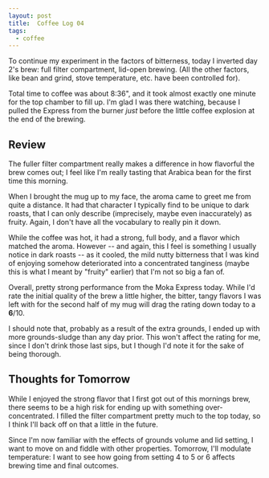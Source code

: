 ```yaml
---
layout: post
title:  Coffee Log 04
tags:
  - coffee
---
```


To continue my experiment in the factors of bitterness, today I inverted day
2's brew: full filter compartment, lid-open brewing. (All the other factors,
like bean and grind, stove temperature, etc. have been controlled for).

<!-- MORE -->

Total time to coffee was about 8:36", and it took almost exactly one minute for
the top chamber to fill up. I'm glad I was there watching, because I pulled the
Express from the burner *just* before the little coffee explosion at the end of
the brewing.

## Review

The fuller filter compartment really makes a difference in how flavorful the
brew comes out; I feel like I'm really tasting that Arabica bean for the first
time this morning.

When I brought the mug up to my face, the aroma came to greet me from quite a
distance. It had that character I typically find to be unique to dark roasts,
that I can only describe (imprecisely, maybe even inaccurately) as fruity.
Again, I don't have all the vocabulary to really pin it down.

While the coffee was hot, it had a strong, full body, and a flavor which
matched the aroma. However -- and again, this I feel is something I usually
notice in dark roasts -- as it cooled, the mild nutty bitterness that I was
kind of enjoying somehow deteriorated into a concentrated tanginess (maybe this
is what I meant by "fruity" earlier) that I'm not so big a fan of.

Overall, pretty strong performance from the Moka Express today. While I'd rate
the initial quality of the brew a little higher, the bitter, tangy flavors I
was left with for the second half of my mug will drag the rating down today to
a **6**/10.

I should note that, probably as a result of the extra grounds, I ended up with
more grounds-sludge than any day prior. This won't affect the rating for me,
since I don't drink those last sips, but I though I'd note it for the sake of
being thorough.

## Thoughts for Tomorrow

While I enjoyed the strong flavor that I first got out of this mornings brew,
there seems to be a high risk for ending up with something over-concentrated. I
filled the filter compartment pretty much to the top today, so I think I'll
back off on that a little in the future.

Since I'm now familiar with the effects of grounds volume and lid setting, I
want to move on and fiddle with other properties. Tomorrow, I'll modulate
temperature: I want to see how going from setting 4 to 5 or 6 affects brewing
time and final outcomes.
